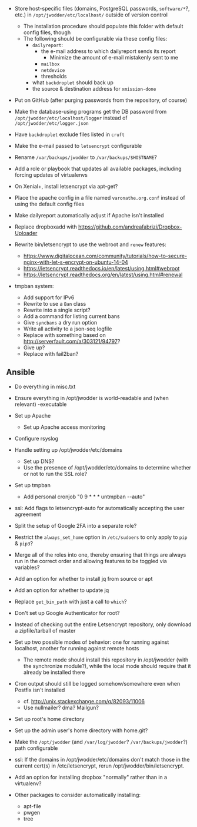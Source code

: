 - Store host-specific files (domains, PostgreSQL passwords, `software/*`?,
  etc.) in `/opt/jwodder/etc/localhost/` outside of version control
    - The installation procedure should populate this folder with default
      config files, though
    - The following should be configurable via these config files:
        - `dailyreport`:
            - the e-mail address to which dailyreport sends its report
                - Minimize the amount of e-mail mistakenly sent to me
            - `mailbox`
            - `netdevice`
            - thresholds
        - what `backdroplet` should back up
        - the source & destination address for `xmission-done`
- Put on GitHub (after purging passwords from the repository, of course)
- Make the database-using programs get the DB password from
  `/opt/jwodder/etc/localhost/logger` instead of `/opt/jwodder/etc/logger.json`
- Have `backdroplet` exclude files listed in `cruft`
- Make the e-mail passed to `letsencrypt` configurable
- Rename `/var/backups/jwodder` to `/var/backups/$HOSTNAME`?
- Add a role or playbook that updates all available packages, including forcing
  updates of virtualenvs
- On Xenial+, install letsencrypt via apt-get?
- Place the apache config in a file named `varonathe.org.conf` instead of using
  the default config files
- Make dailyreport automatically adjust if Apache isn't installed
- Replace dropboxadd with <https://github.com/andreafabrizi/Dropbox-Uploader>
- Rewrite bin/letsencrypt to use the webroot and `renew` features:
    - <https://www.digitalocean.com/community/tutorials/how-to-secure-nginx-with-let-s-encrypt-on-ubuntu-14-04>
    - <https://letsencrypt.readthedocs.io/en/latest/using.html#webroot>
    - <https://letsencrypt.readthedocs.org/en/latest/using.html#renewal>

- tmpban system:
    - Add support for IPv6
    - Rewrite to use a `Ban` class
    - Rewrite into a single script?
    - Add a command for listing current bans
    - Give `syncbans` a dry run option
    - Write all activity to a json-seq logfile
    - Replace with something based on <http://serverfault.com/a/303121/94797>?
    - Give up?
    - Replace with fail2ban?

Ansible
-------
- Do everything in misc.txt
- Ensure everything in /opt/jwodder is world-readable and (when relevant)
  -executable
- Set up Apache
    - Set up Apache access monitoring
- Configure rsyslog
- Handle setting up /opt/jwodder/etc/domains
    - Set up DNS?
    - Use the presence of /opt/jwodder/etc/domains to determine whether or not
      to run the SSL role?
- Set up tmpban
    - Add personal cronjob "0 9 * * * untmpban --auto"
- ssl: Add flags to letsencrypt-auto for automatically accepting the user
  agreement
- Split the setup of Google 2FA into a separate role?
- Restrict the `always_set_home` option in `/etc/sudoers` to only apply to
  `pip` & `pip3`?
- Merge all of the roles into one, thereby ensuring that things are always run
  in the correct order and allowing features to be toggled via variables?
- Add an option for whether to install jq from source or apt
- Add an option for whether to update jq
- Replace `get_bin_path` with just a call to `which`?
- Don't set up Google Authenticator for root?
- Instead of checking out the entire Letsencrypt repository, only download a
  zipfile/tarball of master

- Set up two possible modes of behavior: one for running against localhost,
  another for running against remote hosts
    - The remote mode should install this repository in /opt/jwodder (with the
      synchronize module?), while the local mode should require that it already
      be installed there
- Cron output should still be logged somehow/somewhere even when Postfix isn't
  installed
    - cf. <http://unix.stackexchange.com/q/82093/11006>
    - Use nullmailer? dma? Mailgun?
- Set up root's home directory
- Set up the admin user's home directory with home.git?
- Make the `/opt/jwodder` (and `/var/log/jwodder`? `/var/backups/jwodder`?)
  path configurable

- ssl: If the domains in /opt/jwodder/etc/domains don't match those in the
  current cert(s) in /etc/letsencrypt, rerun /opt/jwodder/bin/letsencrypt.
- Add an option for installing dropbox "normally" rather than in a virtualenv?
- Other packages to consider automatically installing:
    - apt-file
    - pwgen
    - tree
